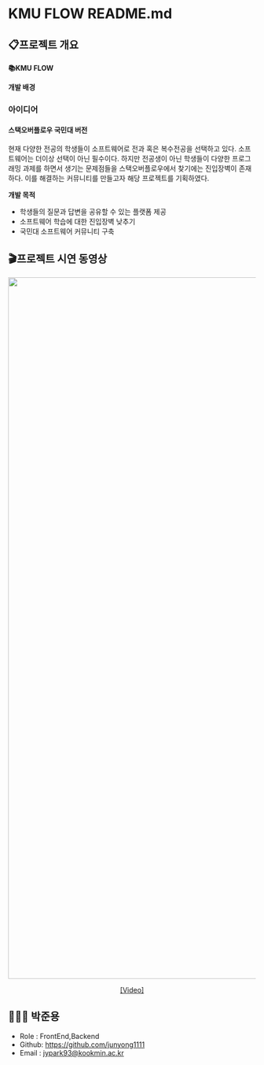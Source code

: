 # KMU FLOW README.md

## 📋프로젝트 개요 

**📚KMU FLOW**

**개발 배경** 

### 아이디어 
#### 스택오버플로우 국민대 버전  

 현재 다양한 전공의 학생들이 소프트웨어로 전과 혹은 복수전공을 선택하고 있다. 소프트웨어는 더이상 선택이 아닌 필수이다. 하지만 전공생이 아닌 학생들이 다양한 프로그래밍 과제를 하면서 생기는 문제점들을 스택오버플로우에서 찾기에는 진입장벽이 존재하다. 이를 해결하는 커뮤니티를 만들고자 해당 프로젝트를 기획하였다.

**개발 목적** 
- 학생들의 질문과 답변을 공유할 수 있는 플랫폼 제공
- 소프트웨어 학습에 대한 진입장벽 낮추기
- 국민대 소프트웨어 커뮤니티 구축

## 🎬프로젝트 시연 동영상

 <div align="center">
 
 <img width="1426" alt="스크린샷 2023-05-28 오후 3 45 53" src="https://github.com/junyong1111/OOAD/assets/79856225/036bc818-efaa-467f-817b-f8c5c6b8638d">

[[Video]](https://github.com/junyong1111/OOAD/assets/79856225/a4338673-64e9-486a-9e2d-34be191c03e4)


</div>


## 👨🏾‍💻 박준용
- Role : FrontEnd,Backend
- Github: https://github.com/junyong1111
- Email : jypark93@kookmin.ac.kr


<!-- ## 🔎사용 환경 설정 및 시작하기
[🛠 Application](https://github.com/KOBOTBOARD-11/OSS_2022/tree/app_dev)  -->

<!-- ⎿_[🛠 Booriya](https://github.com/KOBOTBOARD-11/OSS_2022/tree/app_dev/booriya
)  


[🛠 Data Science](https://github.com/KOBOTBOARD-11/OSS_2022/tree/AI_dev) 

[🛠 Functions](https://github.com/KOBOTBOARD-11/OSS_2022/tree/functions_dev) 

[🛠 Stream ](https://github.com/KOBOTBOARD-11/OSS_2022/tree/stream_dev) 






 -->
